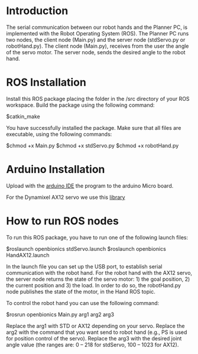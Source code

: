 # Introduction

The serial communication between our robot hands and the Planner PC, is implemented with the Robot Operating System (ROS). The Planner PC runs two nodes, the client node (Main.py) and the server node (stdServo.py or robotHand.py). The client node (Main.py), receives from the user the angle of the servo motor. The server node, sends the desired angle to the robot hand.

# ROS Installation

Install this ROS package placing the folder in the /src directory of your ROS workspace. Build the package using the following command:

$catkin_make

You have successfully installed the package. Make sure that all files are executable, using the following commands:

$chmod +x Main.py
$chmod +x stdServo.py
$chmod +x robotHand.py


# Arduino Installation

Upload with the [arduino IDE](http://arduino.cc/en/main/software) the program to the arduino Micro board.

For the Dynamixel AX12 servo we use this [library](http://savageelectronics.blogspot.gr/2011/01/arduino-y-dynamixel-ax-12.html)

# How to run ROS nodes

To run this ROS package, you have to run one of the following launch files:

$roslaunch openbionics stdServo.launch
$roslaunch openbionics HandAX12.launch

In the launch file you can set up the USB port, to establish serial communication with the robot hand. For the robot hand with the AX12 servo, the server node returns the state of the servo motor: 1) the goal position, 2) the current position and 3) the load. In order to do so, the robotHand.py node publishes the state of the motor, in the Hand ROS topic.

To control the robot hand you can use the following command:

$rosrun openbionics Main.py arg1 arg2 arg3

Replace the arg1 with STD or AX12 depending on your servo. Replace the arg2 with the command that you want send to robot hand (e.g., PS is used for position control of the servo). Replace the arg3 with the desired joint angle value (the ranges are: 0 – 218 for stdServo, 100 – 1023 for AX12).
